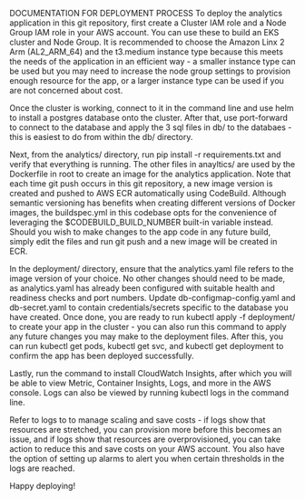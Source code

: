 DOCUMENTATION FOR DEPLOYMENT PROCESS
To deploy the analytics application in this git repository, first create a Cluster IAM role and a Node Group IAM role in your AWS account. You can use these to build an EKS cluster and Node Group. It is recommended to choose the Amazon Linx 2 Arm (AL2_ARM_64) and the t3.medium instance type because this meets the needs of the application in an efficient way - a smaller instance type can be used but you may need to increase the node group settings to provision enough resource for the app, or a larger instance type can be used if you are not concerned about cost.

Once the cluster is working, connect to it in the command line and use helm to install a postgres database onto the cluster. After that, use port-forward to connect to the database and apply the 3 sql files in db/ to the databaes - this is easiest to do from within the db/ directory.

Next, from the analytics/ directory, run pip install -r requirements.txt and verify that everything is running. The other files in anayltics/ are used by the Dockerfile in root to create an image for the analytics application. Note that each time git push occurs in this git repository, a new image version is created and pushed to AWS ECR automatically using CodeBuild. Although semantic versioning has benefits when creating different versions of Docker images, the buildspec.yml in this codebase opts for the convenience of leveraging the $CODEBUILD_BUILD_NUMBER built-in variable instead. Should you wish to make changes to the app code in any future build, simply edit the files and run git push and a new image will be created in ECR.

In the deployment/ directory, ensure that the analytics.yaml file refers to the image version of your choice. No other changes should need to be made, as analytics.yaml has already been configured with suitable health and readiness checks and port numbers. Update db-configmap-config.yaml and db-secret.yaml to contain credentials/secrets specific to the database you have created. Once done, you are ready to run kubectl apply -f deployment/ to create your app in the cluster - you can also run this command to apply any future changes you may make to the deployment files. After this, you can run kubectl get pods, kubectl get svc, and kubectl get deployment to confirm the app has been deployed successfully.

Lastly, run the command to install CloudWatch Insights, after which you will be able to view Metric, Container Insights, Logs, and more in the AWS console. Logs can also be viewed by running kubectl logs <pod-name> in the command line.

Refer to logs to to manage scaling and save costs - if logs show that resources are stretched, you can provision more before this becomes an issue, and if logs show that resources are overprovisioned, you can take action to reduce this and save costs on your AWS account. You also have the option of setting up alarms to alert you when certain thresholds in the logs are reached. 

Happy deploying!


